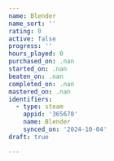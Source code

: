 ```yaml
---
name: Blender
name_sort: ''
rating: 0
active: false
progress: ''
hours_played: 0
purchased_on: .nan
started_on: .nan
beaten_on: .nan
completed_on: .nan
mastered_on: .nan
identifiers:
  - type: steam
    appid: '365670'
    name: Blender
    synced_on: '2024-10-04'
draft: true

---
```

